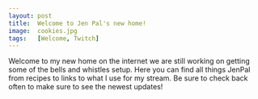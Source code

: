 ```yaml
---
layout: post
title:  Welcome to Jen Pal's new home!
image:  cookies.jpg
tags:   [Welcome, Twitch]
---
```



Welcome to my new home on the internet we are still working on getting some of the bells and whistles setup.  Here you can find all things JenPal from recipes to links to what I use for my stream.  Be sure to check back often to make sure to see the newest updates!

